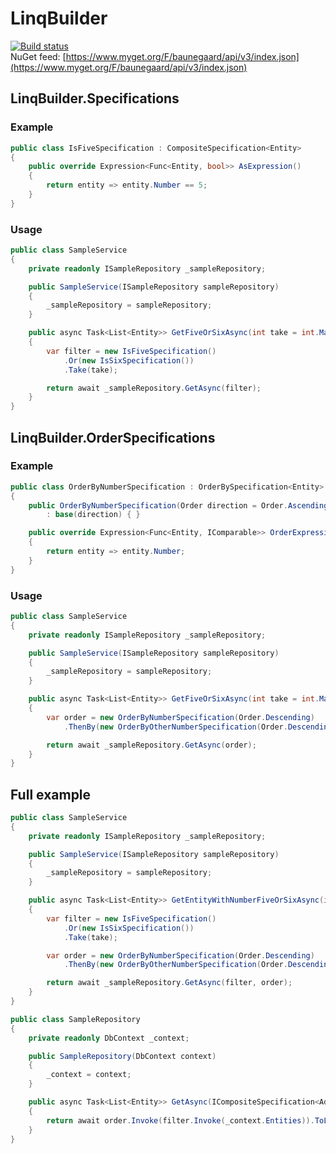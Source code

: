# LinqBuilder
[![Build status](https://ci.appveyor.com/api/projects/status/xergduelkce5icm4?svg=true)](https://ci.appveyor.com/project/baunegaard/linqbuilder)  
NuGet feed: [https://www.myget.org/F/baunegaard/api/v3/index.json](https://www.myget.org/F/baunegaard/api/v3/index.json)

## LinqBuilder.Specifications

### Example
```csharp
public class IsFiveSpecification : CompositeSpecification<Entity>
{
    public override Expression<Func<Entity, bool>> AsExpression()
    {
        return entity => entity.Number == 5;
    }
}
```

### Usage
```csharp
public class SampleService
{
    private readonly ISampleRepository _sampleRepository;

    public SampleService(ISampleRepository sampleRepository)
    {
        _sampleRepository = sampleRepository;
    }

    public async Task<List<Entity>> GetFiveOrSixAsync(int take = int.MaxValue)
    {
        var filter = new IsFiveSpecification()
            .Or(new IsSixSpecification())
            .Take(take);

        return await _sampleRepository.GetAsync(filter);
    }
}
```

## LinqBuilder.OrderSpecifications

### Example
```csharp
public class OrderByNumberSpecification : OrderBySpecification<Entity>
{
    public OrderByNumberSpecification(Order direction = Order.Ascending)
        : base(direction) { }

    public override Expression<Func<Entity, IComparable>> OrderExpression()
    {
        return entity => entity.Number;
    }
}
```

### Usage
```csharp
public class SampleService
{
    private readonly ISampleRepository _sampleRepository;

    public SampleService(ISampleRepository sampleRepository)
    {
        _sampleRepository = sampleRepository;
    }

    public async Task<List<Entity>> GetFiveOrSixAsync(int take = int.MaxValue)
    {
        var order = new OrderByNumberSpecification(Order.Descending)
            .ThenBy(new OrderByOtherNumberSpecification(Order.Descending));

        return await _sampleRepository.GetAsync(order);
    }
}
```

## Full example

```csharp
public class SampleService
{
    private readonly ISampleRepository _sampleRepository;

    public SampleService(ISampleRepository sampleRepository)
    {
        _sampleRepository = sampleRepository;
    }

    public async Task<List<Entity>> GetEntityWithNumberFiveOrSixAsync(int take = int.MaxValue)
    {
        var filter = new IsFiveSpecification()
            .Or(new IsSixSpecification())
            .Take(take);

        var order = new OrderByNumberSpecification(Order.Descending)
            .ThenBy(new OrderByOtherNumberSpecification(Order.Descending));

        return await _sampleRepository.GetAsync(filter, order);
    }
}

public class SampleRepository
{
    private readonly DbContext _context;

    public SampleRepository(DbContext context)
    {
        _context = context;
    }

    public async Task<List<Entity>> GetAsync(ICompositeSpecification<Advert> filter, IQueryOrderSpecification<Advert> order)
    {
        return await order.Invoke(filter.Invoke(_context.Entities)).ToListAsync();
    }
}
```